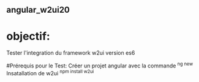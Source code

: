 ## angular_w2ui20
# objectif:
Tester l'integration du framework w2ui version es6 

#Prérequis pour le Test:
Créer un projet angular avec la commande
<sup> ng new </sup>	
Insatallation de w2ui
<sup> npm install w2ui</sup>	
